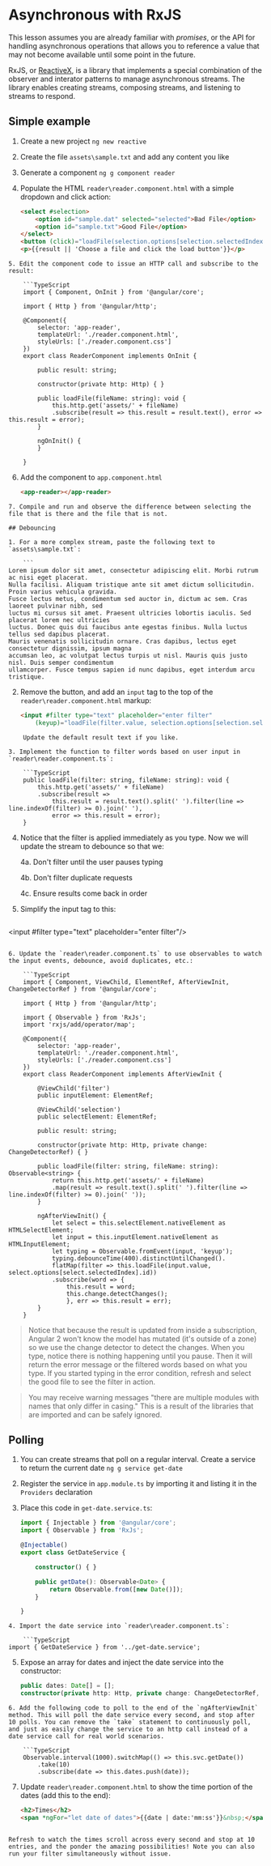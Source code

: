 # Asynchronous with RxJS 

This lesson assumes you are already familiar with *promises*, or the API for handling asynchronous operations that allows you to reference a value that may not become available until some point in the future. 

RxJS, or [ReactiveX](http://reactivex.io/), is a library that implements a special combination of the observer and interator patterns to manage asynchronous streams. The library enables creating streams, composing streams, and listening to streams to respond. 

## Simple example 

1. Create a new project `ng new reactive` 

2. Create the file `assets\sample.txt` and add any content you like 

3. Generate a component `ng g component reader` 

4. Populate the HTML `reader\reader.component.html` with a simple dropdown and click action: 

    ```html
    <select #selection>
        <option id="sample.dat" selected="selected">Bad File</option>
        <option id="sample.txt">Good File</option>
    </select>
    <button (click)="loadFile(selection.options[selection.selectedIndex].id)">Load</button>
    <p>{{result || 'Choose a file and click the load button'}}</p>
```
5. Edit the component code to issue an HTTP call and subscribe to the result:

    ```TypeScript 
    import { Component, OnInit } from '@angular/core';

    import { Http } from '@angular/http';

    @Component({
        selector: 'app-reader',
        templateUrl: './reader.component.html',
        styleUrls: ['./reader.component.css']
    })
    export class ReaderComponent implements OnInit {

        public result: string;

        constructor(private http: Http) { }

        public loadFile(fileName: string): void {
            this.http.get('assets/' + fileName)
            .subscribe(result => this.result = result.text(), error => this.result = error);
        }

        ngOnInit() {
        }

    }
```
6. Add the component to `app.component.html` 

    ```html
    <app-reader></app-reader>
```
7. Compile and run and observe the difference between selecting the file that is there and the file that is not. 

## Debouncing 

1. For a more complex stream, paste the following text to `assets\sample.txt`: 

    ```
Lorem ipsum dolor sit amet, consectetur adipiscing elit. Morbi rutrum ac nisi eget placerat. 
Nulla facilisi. Aliquam tristique ante sit amet dictum sollicitudin. Proin varius vehicula gravida. 
Fusce lectus metus, condimentum sed auctor in, dictum ac sem. Cras laoreet pulvinar nibh, sed 
luctus mi cursus sit amet. Praesent ultricies lobortis iaculis. Sed placerat lorem nec ultricies 
luctus. Donec quis dui faucibus ante egestas finibus. Nulla luctus tellus sed dapibus placerat. 
Mauris venenatis sollicitudin ornare. Cras dapibus, lectus eget consectetur dignissim, ipsum magna
accumsan leo, ac volutpat lectus turpis ut nisl. Mauris quis justo nisl. Duis semper condimentum
ullamcorper. Fusce tempus sapien id nunc dapibus, eget interdum arcu tristique.
```

2. Remove the button, and add an `input` tag to the top of the `reader\reader.component.html` markup: 

    ```html
    <input #filter type="text" placeholder="enter filter" 
        (keyup)="loadFile(filter.value, selection.options[selection.selectedIndex].id)"/>
```
    Update the default result text if you like.

3. Implement the function to filter words based on user input in `reader\reader.component.ts`: 

    ```TypeScript 
    public loadFile(filter: string, fileName: string): void {
        this.http.get('assets/' + fileName)
        .subscribe(result =>
            this.result = result.text().split(' ').filter(line => line.indexOf(filter) >= 0).join(' '),
            error => this.result = error);
    }
```

4. Notice that the filter is applied immediately as you type. Now we will update the stream to debounce so that we: 

    4a. Don't filter until the user pauses typing 
    
    4b. Don't filter duplicate requests 

    4c. Ensure results come back in order 

5. Simplify the input tag to this: 

    ```html
<input #filter type="text" placeholder="enter filter"/>
```

6. Update the `reader\reader.component.ts` to use observables to watch the input events, debounce, avoid duplicates, etc.: 

    ```TypeScript
    import { Component, ViewChild, ElementRef, AfterViewInit, ChangeDetectorRef } from '@angular/core';

    import { Http } from '@angular/http';

    import { Observable } from 'RxJs';
    import 'rxjs/add/operator/map';

    @Component({
        selector: 'app-reader',
        templateUrl: './reader.component.html',
        styleUrls: ['./reader.component.css']
    })
    export class ReaderComponent implements AfterViewInit {

        @ViewChild('filter')
        public inputElement: ElementRef;

        @ViewChild('selection')
        public selectElement: ElementRef;

        public result: string;

        constructor(private http: Http, private change: ChangeDetectorRef) { }

        public loadFile(filter: string, fileName: string): Observable<string> {
            return this.http.get('assets/' + fileName)
            .map(result => result.text().split(' ').filter(line => line.indexOf(filter) >= 0).join(' '));
        }

        ngAfterViewInit() {
            let select = this.selectElement.nativeElement as HTMLSelectElement;
            let input = this.inputElement.nativeElement as HTMLInputElement;
            let typing = Observable.fromEvent(input, 'keyup');
            typing.debounceTime(400).distinctUntilChanged().
            flatMap(filter => this.loadFile(input.value, select.options[select.selectedIndex].id))
            .subscribe(word => {
                this.result = word;
                this.change.detectChanges();
                }, err => this.result = err);
        }
    }
```

>Notice that because the result is updated from inside a subscription, Angular 2 won't know the model has mutated (it's outside of a zone) so we use the change detector to detect the changes. When you type, notice there is nothing happening until you pause. Then it will return the error message or the filtered words based on what you type. If you started typing in the error condition, refresh and select the good file to see the filter in action.

>You may receive warning messages "there are multiple modules with names that only differ in casing." This is a result of the libraries that are imported and can be safely ignored. 

## Polling 

1. You can create streams that poll on a regular interval. Create a service to return the current date `ng g service get-date`

2. Register the service in `app.module.ts` by importing it and listing it in the `Providers` declaration 

3. Place this code in `get-date.service.ts`:

    ```TypeScript 
    import { Injectable } from '@angular/core';
    import { Observable } from 'RxJs';

    @Injectable()
    export class GetDateService {

        constructor() { }

        public getDate(): Observable<Date> {
            return Observable.from([new Date()]);
        }

    }
```
4. Import the date service into `reader\reader.component.ts`: 

    ```TypeScript 
import { GetDateService } from '../get-date.service';
```
5. Expose an array for dates and inject the date service into the constructor: 

    ```TypeScript 
    public dates: Date[] = [];
    constructor(private http: Http, private change: ChangeDetectorRef, private svc: GetDateService) { }
```
6. Add the following code to poll to the end of the `ngAfterViewInit` method. This will poll the date service every second, and stop after 10 polls. You can remove the `take` statement to continuously poll, and just as easily change the service to an http call instead of a date service call for real world scenarios. 

    ```TypeScript
    Observable.interval(1000).switchMap(() => this.svc.getDate())
        .take(10)
        .subscribe(date => this.dates.push(date));
```

7. Update `reader\reader.component.html` to show the time portion of the dates (add this to the end): 

    ```html
    <h2>Times</h2>
    <span *ngFor="let date of dates">{{date | date:'mm:ss'}}&nbsp;</span>
```

Refresh to watch the times scroll across every second and stop at 10 entries, and the ponder the amazing possibilities! Note you can also run your filter simultaneously without issue.
